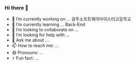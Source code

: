 ### Hi there 👋

- 🔭 I’m currently working on ... 광주소프트웨어마이스터고등학교
- 🌱 I’m currently learning ... Back-End
- 👯 I’m looking to collaborate on ... 
- 🤔 I’m looking for help with ...
- 💬 Ask me about ...
- 📫 How to reach me: ...
- 😄 Pronouns: ...
- ⚡ Fun fact: ...

